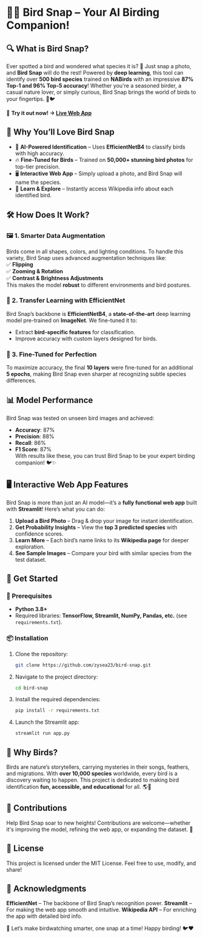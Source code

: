 # 🦜✨ Bird Snap – Your AI Birding Companion!  

## 🔍 **What is Bird Snap?**  
Ever spotted a bird and wondered what species it is? 🧐 Just snap a photo, and **Bird Snap** will do the rest! Powered by **deep learning**, this tool can identify over **500 bird species** trained on **NABirds** with an impressive **87% Top-1 and 96% Top-5 accuracy**! Whether you're a seasoned birder, a casual nature lover, or simply curious, Bird Snap brings the world of birds to your fingertips. 🌿🐦  

🎯 **Try it out now! → [Live Web App](https://birdsnap.streamlit.app/)**  

<!-- ![Bird Snap Demo](https://github.com/user-attachments/assets/)   -->

## 🌟 **Why You’ll Love Bird Snap**  
- 🧠 **AI-Powered Identification** – Uses **EfficientNetB4** to classify birds with high accuracy.  
- 🔥 **Fine-Tuned for Birds** – Trained on **50,000+ stunning bird photos** for top-tier precision.  
- 🖥 **Interactive Web App** – Simply upload a photo, and Bird Snap will name the species.  
- 📖 **Learn & Explore** – Instantly access Wikipedia info about each identified bird.  

## 🛠 **How Does It Work?**  

### 🖼 1. Smarter Data Augmentation  
Birds come in all shapes, colors, and lighting conditions. To handle this variety, Bird Snap uses advanced augmentation techniques like:  
✅ **Flipping**  
✅ **Zooming & Rotation**  
✅ **Contrast & Brightness Adjustments**  
This makes the model **robust** to different environments and bird postures.  

### 🚀 2. Transfer Learning with EfficientNet  
Bird Snap’s backbone is **EfficientNetB4**, a **state-of-the-art** deep learning model pre-trained on **ImageNet**. We fine-tuned it to:  
- Extract **bird-specific features** for classification.  
- Improve accuracy with custom layers designed for birds.  

### 🎯 3. Fine-Tuned for Perfection  
To maximize accuracy, the final **10 layers** were fine-tuned for an additional **5 epochs**, making Bird Snap even sharper at recognizing subtle species differences.  

## 📊 **Model Performance**  
Bird Snap was tested on unseen bird images and achieved:  
- **Accuracy**: 87%  
- **Precision**: 88%  
- **Recall**: 86%  
- **F1 Score**: 87%  
With results like these, you can trust Bird Snap to be your expert birding companion! 🐦✨  

## 🖥 **Interactive Web App Features**  
Bird Snap is more than just an AI model—it’s a **fully functional web app** built with **Streamlit**! Here’s what you can do:  
1. **Upload a Bird Photo** – Drag & drop your image for instant identification.  
2. **Get Probability Insights** – View the **top 3 predicted species** with confidence scores.  
3. **Learn More** – Each bird’s name links to its **Wikipedia page** for deeper exploration.  
4. **See Sample Images** – Compare your bird with similar species from the test dataset.  

## 🚀 **Get Started**  

### 📌 Prerequisites  
- **Python 3.8+**  
- Required libraries: **TensorFlow, Streamlit, NumPy, Pandas, etc.** (see `requirements.txt`).  

### 📦 Installation  
1. Clone the repository:  
   ```bash
   git clone https://github.com/zysea23/bird-snap.git
   ```

2. Navigate to the project directory:
   ```bash
   cd bird-snap
   ```
3. Install the required dependencies:
   ```bash
   pip install -r requirements.txt
   ```
4. Launch the Streamlit app:
   ```bash
   streamlit run app.py
   ```

## 🐤 Why Birds?
Birds are nature’s storytellers, carrying mysteries in their songs, feathers, and migrations. With **over 10,000 species** worldwide, every bird is a discovery waiting to happen. This project is dedicated to making bird identification **fun, accessible, and educational** for all. 🌎💚

## 🤝 Contributions
Help Bird Snap soar to new heights! Contributions are welcome—whether it's improving the model, refining the web app, or expanding the dataset. 🦅

## 📜 License
This project is licensed under the MIT License. Feel free to use, modify, and share!

## 🌈 Acknowledgments
**EfficientNet** – The backbone of Bird Snap’s recognition power.
**Streamlit** – For making the web app smooth and intuitive.
**Wikipedia API** – For enriching the app with detailed bird info.

🚀 Let’s make birdwatching smarter, one snap at a time! Happy birding! 🐦❤️

